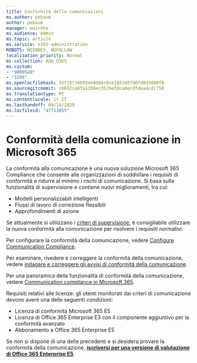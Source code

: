 ```yaml
---
title: Conformità delle comunicazioni
ms.author: pebaum
author: pebaum
manager: mnirkhe
ms.audience: Admin
ms.topic: article
ms.service: o365-administration
ROBOTS: NOINDEX, NOFOLLOW
localization_priority: Normal
ms.collection: Adm_O365
ms.custom:
- "9000549"
- "3208"
ms.openlocfilehash: 33f15f34b93e60d86c0ce185345f40fd0d3809f8
ms.sourcegitcommit: c6692ce0fa1358ec3529e59ca0ecdfdea4cdc759
ms.translationtype: MT
ms.contentlocale: it-IT
ms.lasthandoff: 09/14/2020
ms.locfileid: "47713855"
---
```

# <a name="communication-compliance-in-microsoft-365"></a>Conformità della comunicazione in Microsoft 365

La conformità alla comunicazione è una nuova soluzione Microsoft 365 Compliance che consente alle organizzazioni di soddisfare i requisiti di conformità e ridurre al minimo i rischi di comunicazione. Si basa sulla funzionalità di supervisione e contiene nuovi miglioramenti, tra cui:

- Modelli personalizzabili intelligenti
- Flussi di lavoro di correzione flessibili
- Approfondimenti di azione

Se attualmente si utilizzano i [criteri di supervisione](https://docs.microsoft.com/microsoft-365/compliance/supervision-policies), è consigliabile utilizzare la nuova conformità alla comunicazione per risolvere i requisiti normativi.

Per configurare la conformità della comunicazione, vedere [Configure Communication Compliance](https://docs.microsoft.com/microsoft-365/compliance/communication-compliance-configure).

Per esaminare, rivedere e correggere la conformità della comunicazione, vedere [indagare e correggere gli avvisi di conformità della comunicazione](https://docs.microsoft.com/microsoft-365/compliance/communication-compliance-investigate-remediate).

Per una panoramica della funzionalità di conformità della comunicazione, vedere [Communication compliance in Microsoft 365](https://docs.microsoft.com/microsoft-365/compliance/communication-compliance).

Requisiti relativi alle licenze: gli utenti monitorati dai criteri di comunicazione devono avere una delle seguenti condizioni:

- Licenza di conformità Microsoft 365 E5
- Licenza di Office 365 Enterprise E3 con il componente aggiuntivo per la conformità avanzato
- Abbonamento a Office 365 Enterprise E5

Se non si dispone di una delle precedenti e si desidera provare la conformità della comunicazione, **[iscriversi per una versione di valutazione di Office 365 Enterprise E5](https://go.microsoft.com/fwlink/p/?LinkID=698279)**.
